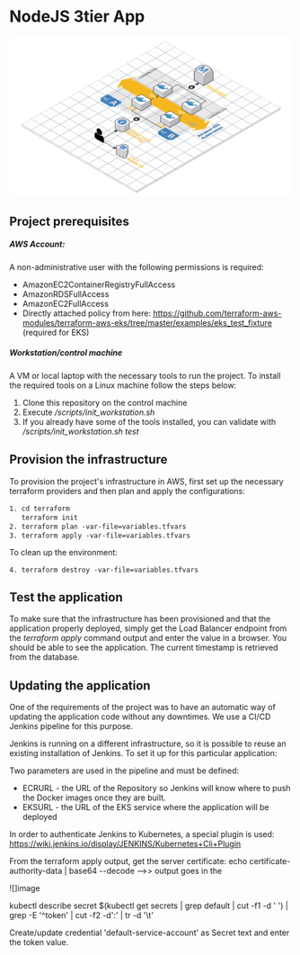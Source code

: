 # NodeJS 3tier App

![](docs/architecture_diagram.png "ArchitectureDiagram")

## Project prerequisites

##### AWS Account:
A non-administrative user with the following permissions is required:

* AmazonEC2ContainerRegistryFullAccess
* AmazonRDSFullAccess
* AmazonEC2FullAccess
* Directly attached policy from here:
https://github.com/terraform-aws-modules/terraform-aws-eks/tree/master/examples/eks_test_fixture (required for EKS)

##### Workstation/control machine
A VM or local laptop with the necessary tools to run the project.
To install the required tools on a Linux machine follow the steps below:

1. Clone this repository on the control machine
2. Execute */scripts/init_workstation.sh*
3. If you already have some of the tools installed, you can validate with */scripts/init_workstation.sh test*

## Provision the infrastructure
To provision the project's infrastructure in AWS, first set up the necessary terraform providers and then plan and apply the configurations:
```
1. cd terraform
   terraform init
2. terraform plan -var-file=variables.tfvars
3. terraform apply -var-file=variables.tfvars
```
To clean up the environment:
```
4. terraform destroy -var-file=variables.tfvars
```

## Test the application

To make sure that the infrastructure has been provisioned and that the application properly deployed, simply get the Load Balancer endpoint from the *terraform apply* command output and enter the value in a browser. You should be able to see the application. The current timestamp is retrieved from the database. 

## Updating the application

One of the requirements of the project was to have an automatic way of updating the application code without any downtimes. We use a CI/CD Jenkins pipeline for this purpose.

Jenkins is running on a different infrastructure, so it is possible to reuse an existing installation of Jenkins. To set it up for this particular application:

Two parameters are used in the pipeline and must be defined:

- ECRURL - the URL of the Repository so Jenkins will know where to push the Docker images once they are built.
- EKSURL - the URL of the EKS service where the application will be deployed

In order to authenticate Jenkins to Kubernetes, a special plugin is used: https://wiki.jenkins.io/display/JENKINS/Kubernetes+Cli+Plugin

From the terraform apply output, get the server certificate:
echo  certificate-authority-data | base64 --decode  -->> output goes in the

![]image

kubectl describe secret $(kubectl get secrets | grep default | cut -f1 -d ' ') | grep -E '^token' | cut -f2 -d':' | tr -d '\t'

Create/update credential 'default-service-account' as Secret text and enter the token value. 


